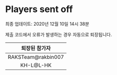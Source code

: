 # Players sent off
최종 업데이트: 2020년 12월 10일 14시 38분


제출 코드에서 오류가 발생하는 경우 자동으로 퇴장됩니다.


| 퇴장된 참가자 |
|:---:|
| RAKSTeam@rakbin007 |
| KH-L@L-HK |